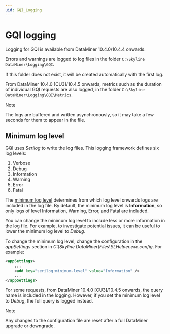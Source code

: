 ```yaml
---
uid: GQI_Logging
---
```


# GQI logging

Logging for GQI is available from DataMiner 10.4.0/10.4.4 onwards.<!-- RN 38870 -->

Errors and warnings are logged to log files in the folder `C:\Skyline DataMiner\Logging\GQI`.

If this folder does not exist, it will be created automatically with the first log.

From DataMiner 10.4.0 [CU3]/10.4.5 onwards, metrics such as the duration of individual GQI requests are also logged, in the folder `C:\Skyline DataMiner\Logging\GQI\Metrics`.

> [!NOTE]
> The logs are buffered and written asynchronously, so it may take a few seconds for them to appear in the file.

## Minimum log level

GQI uses *Serilog* to write the log files. This logging framework defines six log levels:

1. Verbose
1. Debug
1. Information
1. Warning
1. Error
1. Fatal

The [minimum log level](https://github.com/serilog/serilog/wiki/Configuration-Basics#minimum-level) determines from which log level onwards logs are included in the log file. By default, the minimum log level is **Information**, so only logs of level Information, Warning, Error, and Fatal are included.

You can change the minimum log level to include less or more information in the log file. For example, to investigate potential issues, it can be useful to lower the minimum log level to *Debug*.

To change the minimum log level, change the configuration in the *appSettings* section in *C:\Skyline DataMiner\Files\SLHelper.exe.config*. For example:

```xml
<appSettings>
    ...
    <add key="serilog:minimum-level" value="Information" />
    ...
</appSettings>
```

For some requests, from DataMiner 10.4.0 [CU3]/10.4.5 onwards, the query name is included in the logging. However, if you set the minimum log level to *Debug*, the full query is logged instead.

> [!NOTE]
> Any changes to the configuration file are reset after a full DataMiner upgrade or downgrade.
